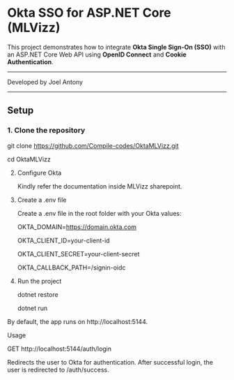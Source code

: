 # Okta SSO for ASP.NET Core (MLVizz)

This project demonstrates how to integrate **Okta Single Sign-On (SSO)** with an ASP.NET Core Web API using **OpenID Connect** and **Cookie Authentication**.

---

Developed by Joel Antony

---

## Setup

### 1. Clone the repository

git clone https://github.com/Compile-codes/OktaMLVizz.git

cd OktaMLVizz

2. Configure Okta

   Kindly refer the documentation inside MLVizz sharepoint.

3. Create a .env file

   Create a .env file in the root folder with your Okta values:

   OKTA_DOMAIN=https://domain.okta.com

   OKTA_CLIENT_ID=your-client-id

   OKTA_CLIENT_SECRET=your-client-secret

   OKTA_CALLBACK_PATH=/signin-oidc

4. Run the project

   dotnet restore

   dotnet run

By default, the app runs on http://localhost:5144.

Usage

GET http://localhost:5144/auth/login

Redirects the user to Okta for authentication. After successful login, the user is redirected to /auth/success.
